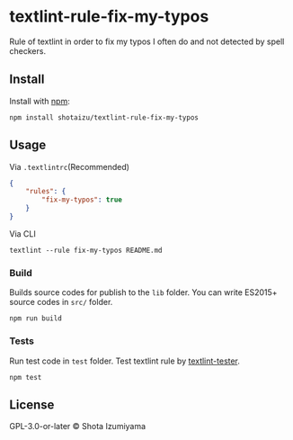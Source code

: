 # textlint-rule-fix-my-typos

Rule of textlint in order to fix my typos I often do and not detected by spell checkers.

## Install

Install with [npm](https://www.npmjs.com/):

    npm install shotaizu/textlint-rule-fix-my-typos

## Usage

Via `.textlintrc`(Recommended)

```json
{
    "rules": {
        "fix-my-typos": true
    }
}
```

Via CLI

```
textlint --rule fix-my-typos README.md
```

### Build

Builds source codes for publish to the `lib` folder.
You can write ES2015+ source codes in `src/` folder.

    npm run build

### Tests

Run test code in `test` folder.
Test textlint rule by [textlint-tester](https://github.com/textlint/textlint-tester).

    npm test

## License

GPL-3.0-or-later © Shota Izumiyama
